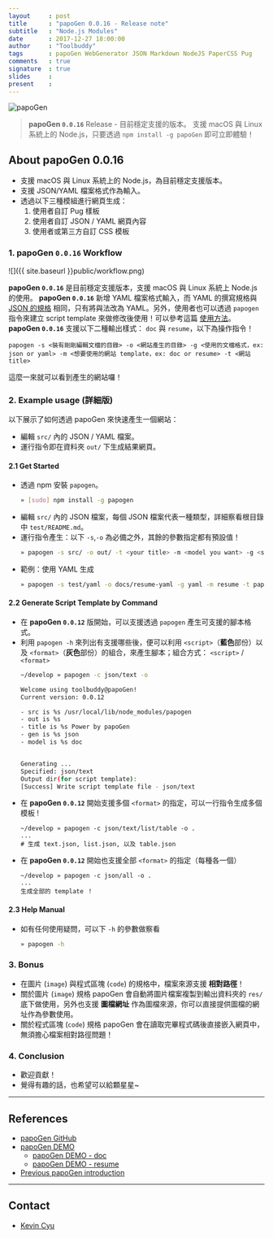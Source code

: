 ```yaml
---
layout     : post
title      : "papoGen 0.0.16 - Release note"
subtitle   : "Node.js Modules"
date       : 2017-12-27 18:00:00
author     : "Toolbuddy"
tags       : papoGen WebGenerator JSON Markdown NodeJS PaperCSS Pug
comments   : true
signature  : true
slides     : 
present    : 
---
```


![papoGen](https://i.imgur.com/ts1PC5b.png)

> **papoGen `0.0.16`** Release - 目前穩定支援的版本。
> 支援 macOS 與 Linux 系統上的 Node.js，只要透過 `npm install -g papoGen` 即可立即體驗！

## About papoGen 0.0.16

* 支援 macOS 與 Linux 系統上的 Node.js，為目前穩定支援版本。
* 支援 JSON/YAML 檔案格式作為輸入。
* 透過以下三種模組進行網頁生成：
    1. 使用者自訂 Pug 樣板
    2. 使用者自訂 JSON / YAML 網頁內容
    3. 使用者或第三方自訂 CSS 模板

### 1. papoGen `0.0.16` Workflow

![]({{ site.baseurl }}public/workflow.png)

**papoGen `0.0.16`** 是目前穩定支援版本，支援 macOS 與 Linux 系統上 Node.js 的使用。
**papoGen `0.0.16`** 新增 YAML 檔案格式輸入，而 YAML 的撰寫規格與 [JSON 的規格]((https://github.com/toolbuddy/papoGen/tree/master/test/json)) 相同，只有將與法改為 YAML。另外，使用者也可以透過 `papogen` 指令來建立 script template 來做修改後使用！可以參考這篇 [使用方法](https://github.com/toolbuddy/papoGen/blob/master/example/README.md#generate-script-template-by-command)。
**papoGen `0.0.16`** 支援以下二種輸出樣式： `doc` 與 `resume`，以下為操作指令！
```
papogen -s <裝有剛剛編輯文檔的目錄> -o <網站產生的目錄> -g <使用的文檔格式，ex: json or yaml> -m <想要使用的網站 template，ex: doc or resume> -t <網站 title>
```
這麼一來就可以看到產生的網站囉！

### 2. Example usage (詳細版)

以下展示了如何透過 papoGen 來快速產生一個網站：
* 編輯 `src/` 內的 JSON / YAML 檔案。
* 運行指令即在資料夾 `out/` 下生成結果網頁。

#### 2.1 Get Started

* 透過 npm 安裝 `papogen`。
    ```bash
    » [sudo] npm install -g papogen
    ```
* 編輯 `src/` 內的 JSON 檔案，每個 JSON 檔案代表一種類型，詳細察看根目錄中 `test/README.md`。
* 運行指令產生：以下 `-s`,`-o` 為必備之外，其餘的參數指定都有預設值！
    ```bash
    » papogen -s src/ -o out/ -t <your title> -m <model you want> -g <support format>
    ```
* 範例：使用 YAML 生成
    ```bash
    » papogen -s test/yaml -o docs/resume-yaml -g yaml -m resume -t papoGen-YAML
    ```

#### 2.2 Generate Script Template by Command

* 在 **papoGen `0.0.12`** 版開始，可以支援透過 `papogen` 產生可支援的腳本格式。
* 利用 `papogen -h` 來列出有支援哪些後，便可以利用 `<script>`（**藍色**部份）以及 `<format>`（**灰色**部份）的組合，來產生腳本；組合方式： `<script>` / `<format>`
    ```bash
    ~/develop » papogen -c json/text -o

    Welcome using toolbuddy@papoGen!
    Current version: 0.0.12

    - src is %s /usr/local/lib/node_modules/papogen
    - out is %s
    - title is %s Power by papoGen
    - gen is %s json
    - model is %s doc


    Generating ...
    Specified: json/text
    Output dir(for script template):
    [Success] Write script template file - json/text
    ```
* 在 **papoGen `0.0.12`** 開始支援多個 `<format>` 的指定，可以一行指令生成多個模板 !
    ```
    ~/develop » papogen -c json/text/list/table -o .
    ...
    # 生成 text.json, list.json, 以及 table.json
    ```
* 在 **papoGen `0.0.12`** 開始也支援全部 `<format>` 的指定（每種各一個）
    ```
    ~/develop » papogen -c json/all -o .
    ...
    生成全部的 template ！
    ```
#### 2.3 Help Manual

* 如有任何使用疑問，可以下 `-h` 的參數做察看
    ```bash
    » papogen -h
    ```

### 3. Bonus

* 在圖片 (`image`) 與程式區塊 (`code`) 的規格中，檔案來源支援 **相對路徑**！
* 關於圖片 (`image`) 規格
papoGen 會自動將圖片檔案複製到輸出資料夾的 `res/` 底下做使用，另外也支援 **圖檔網址** 作為圖檔來源，你可以直接提供圖檔的網址作為參數使用。
* 關於程式區塊 (`code`) 規格
papoGen 會在讀取完畢程式碼後直接嵌入網頁中，無須擔心檔案相對路徑問題！

### 4. Conclusion

* 歡迎貢獻！
* 覺得有趣的話，也希望可以給顆星星~

---
## References

* [papoGen GitHub](https://github.com/toolbuddy/papoGen)
* [papoGen DEMO](https://toolbuddy.github.io/papoGen/)
    * [papoGen DEMO - doc](https://toolbuddy.github.io/papoGen/doc)
    * [papoGen DEMO - resume](https://toolbuddy.github.io/papoGen/resume)
* [Previous papoGen introduction](https://toolbuddy.github.io/2017/12/18/papoGen/)

---
## Contact

* [Kevin Cyu](https://kevinbird61.github.io/Intro/)